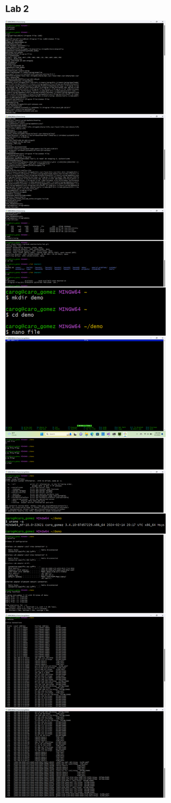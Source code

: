 # Lab 2

![hostname env](images/Screenshot(56).png)
![env](images/Screenshot(57).png)
![ps pwd](images/Screenshot(58).png)
![gitclone cd ls cd df](images/Screenshot(60).png)
![mkdir cd nano](images/Screenshot(62).png)
![text](images/Screenshot(61).png)
![cat cp mv rm clear](images/Screenshot(620).png)
![uname --help](images/Screenshot(66).png)
![uname -a](images/Screenshot(71).png)
![ipconfig ping](images/Screenshot(68).png)
![netstat](images/Screenshot(69).png)
![netstat1](images/Screenshot(70).png)

